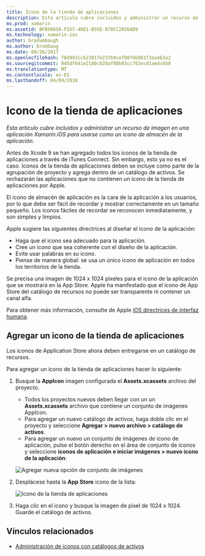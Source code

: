 ```yaml
---
title: Icono de la tienda de aplicaciones
description: Esta artículo cubre incluidos y administrar un recurso de imagen en una aplicación Xamarin.iOS para usarse como un icono de almacén de la aplicación.
ms.prod: xamarin
ms.assetid: BFB5665A-F557-46E1-B35E-870CC2026AD9
ms.technology: xamarin-ios
author: bradumbaugh
ms.author: brumbaug
ms.date: 09/26/2017
ms.openlocfilehash: f8d993ccb23817e237b9cef8074b881f3ea4b3a2
ms.sourcegitcommit: 945df041e2180cb20af08b83cc703ecd1aedc6b0
ms.translationtype: MT
ms.contentlocale: es-ES
ms.lasthandoff: 04/04/2018
---
```

# <a name="app-store-icon"></a>Icono de la tienda de aplicaciones

_Esta artículo cubre incluidos y administrar un recurso de imagen en una aplicación Xamarin.iOS para usarse como un icono de almacén de la aplicación._

Antes de Xcode 9 se han agregado todos los iconos de la tienda de aplicaciones a través de iTunes Connect. Sin embargo, esto ya no es el caso. Iconos de la tienda de aplicaciones deben se incluye como parte de la agrupación de proyecto y agrega dentro de un catálogo de activos. Se rechazarán las aplicaciones que no contienen un icono de la tienda de aplicaciones por Apple.

El icono de almacén de aplicación es la cara de la aplicación a los usuarios, por lo que debe ser fácil de recordar y mostrar correctamente en un tamaño pequeño. Los iconos fáciles de recordar se reconocen inmediatamente, y son simples y limpios.

Apple sugiere las siguientes directrices al diseñar el icono de la aplicación:

- Haga que el icono sea adecuado para la aplicación.
- Cree un icono que sea coherente con el diseño de la aplicación.
- Evite usar palabras en su icono.
- Piense de manera global: se usa un único icono de aplicación en todos los territorios de la tienda.

Se precisa una imagen de 1024 x 1024 píxeles para el icono de la aplicación que se mostrará en la App Store.  Apple ha manifestado que el icono de App Store del catálogo de recursos no puede ser transparente ni contener un canal alfa.

Para obtener más información, consulte de Apple [iOS directrices de interfaz humana](https://developer.apple.com/ios/human-interface-guidelines/icons-and-images/image-size-and-resolution/).

## <a name="adding-an-app-store-icon"></a>Agregar un icono de la tienda de aplicaciones

Los iconos de Application Store ahora deben entregarse en un catálogo de recursos. 

Para agregar un icono de la tienda de aplicaciones hacer lo siguiente:

1. Busque la **AppIcon** imagen configurada el **Assets.xcassets** archivo del proyecto. 
    - Todos los proyectos nuevos deben llegar con un un **Assets.xcassets** archivo que contiene un conjunto de imágenes AppIcon.
    - Para agregar un nuevo catálogo de activos, haga doble clic en el proyecto y seleccione **Agregar > nuevo archivo > catálogo de activos**.
    - Para agregar un nuevo un conjunto de imágenes de icono de aplicación, pulse el botón derecho en el área de conjunto de iconos y seleccione **iconos de aplicación e iniciar imágenes > nuevo icono de la aplicación**:
    
    ![Agregar nueva opción de conjunto de imágenes](app-store-icon-images/image1.png)

2. Desplácese hasta la **App Store** icono de la lista:

    ![Icono de la tienda de aplicaciones](app-store-icon-images/image2.png)

3. Haga clic en el icono y busque la imagen de píxel de 1024 x 1024. Guarde el catálogo de activos.




## <a name="related-links"></a>Vínculos relacionados

- [Administración de iconos con catálogos de activos](~/ios/app-fundamentals/images-icons/app-icons.md#managing)
